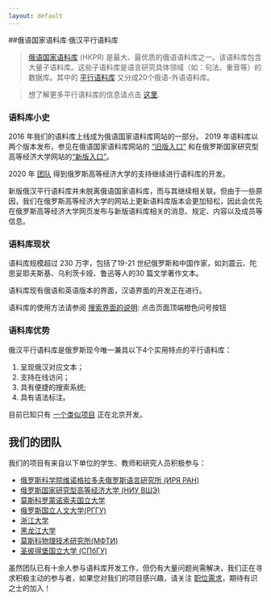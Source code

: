 ```yaml
---
layout: default
---
```


##俄语国家语料库·俄汉平行语料库
  > [俄语国家语料库](http://www.ruscorpora.ru/new/) (НКРЯ) 是最大、最优质的俄语语料库之一。该语料库包含大量子语料库。这些子语料库是语言研究具体领域（如：句法、重音等）的数据库。其中的 [平行语料库](http://www.ruscorpora.ru/new/search-para-en.html)  又分成20个俄语-外语语料库。
  
  > 想了解更多平行语料库的信息请点击 [这里](https://ruzhcorp.github.io/pages/1_parallel/).

### 语料库小史

2016 年我们的语料库上线成为俄语国家语料库网站的一部分。
2019 年语料库以两个版本发布，参见在俄语国家语料库网站的 [“旧版入口”](http://www.ruscorpora.ru/new/search-para-zh.html) 和在俄罗斯国家研究型高等经济大学网站的[“新版入口”](https://linghub.ru/rnc_parallel_chinese/search)。 

2020 年 [团队](https://studscience.hse.ru/news/348490285.html) 得到俄罗斯高等经济大学的支持继续进行语料库的开发。

新版俄汉平行语料库并未脱离俄语国家语料库，而与其继续相关联。但由于一些原因，我们在俄罗斯高等经济大学的网站上更新语料库版本会更加轻松，因此会优先在俄罗斯高等经济大学网页发布与新版语料库相关的消息、规定、内容以及成员等信息。

### 语料库现状

语料库规模超过 230 万字，包括了19-21 世纪俄罗斯和中国作家，如刘震云、陀思妥耶夫斯基、乌利茨卡娅、鲁迅等人的30 篇文学著作文本。

语料库现有俄语和英语版本的界面，汉语界面的开发正在进行。

语料库的使用方法请参阅 [搜索界面的说明](https://linghub.ru/rnc_parallel_chinese/search): 点击页面顶端橙色问号按钮


### 语料库优势

俄汉平行语料库是俄罗斯现今唯一兼具以下4个实用特点的平行语料库：
  1. 呈现俄汉对应文本；
  2. 支持在线访问；
  3. 具有便捷的搜索系统;
  4. 具有语法标注。

目前已知只有 [一个类似项目](http://rucorpus.cn/) 正在北京开发。


## 我们的团队

我们的项目有来自以下单位的学生、教师和研究人员积极参与：
- [俄罗斯科学院维诺格拉多夫俄罗斯语言研究所 (ИРЯ РАН)](http://www.ruslang.ru/ )
- [俄罗斯国家研究型高等经济大学 (НИУ ВШЭ)](https://admissions.hse.ru/cn/)
- [莫斯科罗蒙诺索夫国立大学](https://www.msu.ru/ch/index.php)
- [俄罗斯国立人文大学(РГГУ)](https://www.rsuh.ru/en/)
- [浙江大学](https://www.zju.edu.cn/english/)
- [黑龙江大学](http://www.hlju.edu.cn/)
- [莫斯科物理技术研究所(МФТИ)](https://mipt.ru/english/ )
- [圣彼得堡国立大学 (СПбГУ)](https://chinese.spbu.ru/)

虽然团队已有十余人参与语料库开发工作，但仍有大量问题尚需解决，我们正在寻求积极主动的参与者，如果您对我们的项目感兴趣，请关注 [职位需求](https://ruzhcorp.github.io/pages/vacancy/)，期待有识之士的加入！

